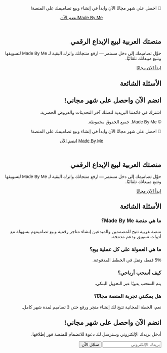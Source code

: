 <!DOCTYPE html>
<html lang="ar" dir="rtl">
<head>
  <meta charset="UTF-8" />
  <meta name="viewport" content="width=device-width, initial-scale=1.0" />
  <title>Made By Me | منصة للمبدعين العرب</title>
  <meta name="description" content="أنشئ متجرك الرقمي وابدأ بيع تصاميمك مع شهر مجاني – لا تفوّت الفرصة!" />
  <!-- TailwindCSS CDN + aspect ratio plugin -->
  <script src="https://cdn.tailwindcss.com?plugins=aspect-ratio"></script>
  <!-- Google Font Tajawal -->
  <link href="https://fonts.googleapis.com/css2?family=Tajawal:wght@400;700&display=swap" rel="stylesheet">
  <!-- MailerLite form fonts -->
  <style type="text/css">@import url("https://assets.mlcdn.com/fonts.css?version=1752130");</style>
  <!-- MailerLite form styles (copied) -->
  <style type="text/css">
  /* اختصار: كامل CSS الخاص بالـ MailerLite مضمّن هنا */
  .ml-form-embedSubmitLoad{display:inline-block;width:20px;height:20px}.ml-form-embedSubmitLoad:after{content:" ";display:block;width:11px;height:11px;margin:1px;border-radius:50%;border:4px solid #fff;border-color:#fff #fff #fff transparent;animation:ml-form-embedSubmitLoad 1.2s linear infinite}@keyframes ml-form-embedSubmitLoad{0%{transform:rotate(0deg)}100%{transform:rotate(360deg)}}
  /* باقي التنسيقات أبقيتها كما هي للوضوح */
  </style>
  <style>body{font-family:'Tajawal',sans-serif;}</style>
</head>
<body class="bg-gray-50 text-gray-800">
  <!-- COUNTDOWN BAR -->
  <div id="countdownBar" class="bg-orange-600 text-white text-center py-1 text-sm"></div>
  <!-- FOMO BANNER -->
  <div class="bg-orange-500 text-white text-center py-3"><p class="m-0 text-base sm:text-lg font-semibold">🎉 احصل على شهر مجانًا الآن وابدأ في إنشاء وبيع تصاميمك على المنصة!</p></div>
  <!-- Navbar -->
  <header class="bg-white shadow-sm sticky top-0 z-40"><div class="container mx-auto px-4 py-4 flex justify-between items-center"><a href="#" class="text-2xl font-bold text-indigo-600">Made By Me</a><a href="#subscribe" class="bg-indigo-600 text-white px-4 py-2 rounded-lg shadow hover:bg-indigo-500 transition whitespace-nowrap">انضم الآن</a></div></header>
  <!-- Hero Section -->
  <section class="bg-indigo-600 text-white"><div class="container mx-auto px-6 sm:px-4 py-16 sm:py-24 text-center"><h1 class="text-3xl sm:text-4xl md:text-5xl font-bold mb-4 leading-tight">منصتك العربية لبيع الإبداع الرقمي</h1><p class="text-base sm:text-lg md:text-xl max-w-2xl mx-auto">حوِّل تصاميمك إلى دخل مستمر — ارفع منتجاتك واترك البقية لـ <span class="font-semibold">Made By Me</span> لتسويقها وتتبع مبيعاتك تلقائيًا.</p><a href="#subscribe" class="mt-8 inline-block bg-white text-indigo-600 px-6 py-3 rounded-lg font-semibold shadow hover:bg-gray-100 transition">ابدأ الآن مجانًا</a></div></section>
  <!-- FAQ Section (unchanged) -->
  <section class="bg-white py-16 px-4 sm:px-6 lg:px-8"><div class="max-w-4xl mx-auto text-center"><h2 class="text-2xl sm:text-3xl font-bold mb-8 text-indigo-600">الأسئلة الشائعة</h2><!-- FAQ content --></div></section>
  <!-- Subscribe Section replaced with MailerLite embed -->
  <section id="subscribe" class="bg-indigo-50 py-16 px-4 sm:px-6 lg:px-8">
    <div class="max-w-xl mx-auto text-center">
      <h2 class="text-xl sm:text-2xl font-bold text-indigo-600 mb-4">انضم الآن واحصل على شهر مجاني!</h2>
      <p class="text-gray-700 mb-6">اشترك في قائمتنا البريدية لتصلك آخر التحديثات والعروض الحصرية.</p>
      <!-- MailerLite Embed Form -->
      <div id="mlb2-28429579" class="ml-form-embedContainer ml-subscribe-form ml-subscribe-form-28429579"></div>
    </div>
  </section>
  <!-- Footer -->
  <footer class="bg-indigo-600 text-white py-6"><div class="container mx-auto px-4 text-center text-sm sm:text-base"><p>&copy; <span id="year"></span> Made By Me. جميع الحقوق محفوظة.</p></div></footer>
  <!-- Scripts -->
  <script>
    const deadline=new Date(Date.now()+15*24*60*60*1000);function updateCountdown(){const n=new Date(),d=deadline-n,b=document.getElementById("countdownBar");if(d<=0){b.textContent="انتهى العرض!";return}const y=Math.floor(d/86400000),h=Math.floor(d/3600000%24),m=Math.floor(d/60000%60),s=Math.floor(d/1000%60);b.textContent=`${y} يوم : ${h} ساعة : ${m} دقيقة : ${s} ثانية`;}updateCountdown();setInterval(updateCountdown,1000);
    document.getElementById('year').textContent=new Date().getFullYear();
  </script>
  <!-- MailerLite form JS -->
  <script src="https://groot.mailerlite.com/js/w/webforms.min.js?v176e10baa5e7ed80d35ae235be3d5024" type="text/javascript"></script>
  <script>function ml_webform_success_28429579(){var $=ml_jQuery||jQuery;$('.ml-subscribe-form-28429579 .row-success').show();$('.ml-subscribe-form-28429579 .row-form').hide();}</script>
  <script>fetch("https://assets.mailerlite.com/jsonp/1660733/forms/160010994875106654/takel")</script>
</body></html>

<html lang="ar" dir="rtl">
<head>
  <meta charset="UTF-8" />
  <meta name="viewport" content="width=device-width, initial-scale=1.0" />
  <title>Made By Me | منصة للمبدعين العرب</title>
  <meta name="description" content="أنشئ متجرك الرقمي وابدأ بيع تصاميمك مع شهر مجاني – لا تفوّت الفرصة!" />
  <!-- TailwindCSS CDN + aspect ratio plugin -->
  <script src="https://cdn.tailwindcss.com?plugins=aspect-ratio"></script>
  <!-- Google Font Tajawal -->
  <link href="https://fonts.googleapis.com/css2?family=Tajawal:wght@400;700&display=swap" rel="stylesheet">
  <style>body{font-family:'Tajawal',sans-serif;}</style>
</head>
<body class="bg-gray-50 text-gray-800">
  <!-- COUNTDOWN BAR (فوق كل شيء) -->
  <div id="countdownBar" class="bg-orange-600 text-white text-center py-1 text-sm"></div>

  <!-- FOMO BANNER -->
  <div class="bg-orange-500 text-white text-center py-3">
    <p class="m-0 text-base sm:text-lg font-semibold">🎉 احصل على شهر مجانًا الآن وابدأ في إنشاء وبيع تصاميمك على المنصة!</p>
  </div>

  <!-- Navbar -->
  <header class="bg-white shadow-sm sticky top-0 z-40">
    <div class="container mx-auto px-4 py-4 flex justify-between items-center">
      <a href="#" class="text-2xl font-bold text-indigo-600">Made By Me</a>
      <a href="#subscribe" class="bg-indigo-600 text-white px-4 py-2 rounded-lg shadow hover:bg-indigo-500 transition whitespace-nowrap">انضم الآن</a>
    </div>
  </header>

  <!-- Hero Section -->
  <section class="bg-indigo-600 text-white">
    <div class="container mx-auto px-6 sm:px-4 py-16 sm:py-24 text-center">
      <h1 class="text-3xl sm:text-4xl md:text-5xl font-bold mb-4 leading-tight">منصتك العربية لبيع الإبداع الرقمي</h1>
      <p class="text-base sm:text-lg md:text-xl max-w-2xl mx-auto">حوِّل تصاميمك إلى دخل مستمر — ارفع منتجاتك واترك البقية لـ <span class="font-semibold">Made By Me</span> لتسويقها وتتبع مبيعاتك تلقائيًا.</p>
      <a href="#subscribe" class="mt-8 inline-block bg-white text-indigo-600 px-6 py-3 rounded-lg font-semibold shadow hover:bg-gray-100 transition">ابدأ الآن مجانًا</a>
    </div>
  </section>

  <!-- FAQ Section -->
  <section class="bg-white py-16 px-4 sm:px-6 lg:px-8">
    <div class="max-w-4xl mx-auto text-center">
      <h2 class="text-2xl sm:text-3xl font-bold mb-8 text-indigo-600">الأسئلة الشائعة</h2>
      <div class="text-right space-y-6">
        <div>
          <h3 class="text-lg font-semibold text-gray-800">ما هي منصة Made By Me؟</h3>
          <p class="text-gray-600">منصة عربية تتيح للمصممين والمبدعين إنشاء متاجر رقمية وبيع تصاميمهم بسهولة مع أدوات تسويق ودعم مدمجة.</p>
        </div>
        <div>
          <h3 class="text-lg font-semibold text-gray-800">ما هي العمولة على كل عملية بيع؟</h3>
          <p class="text-gray-600">5% فقط، وتقل في الخطط المدفوعة.</p>
        </div>
        <div>
          <h3 class="text-lg font-semibold text-gray-800">كيف أسحب أرباحي؟</h3>
          <p class="text-gray-600">يتم السحب يدويًا عبر التحويل البنكي.</p>
        </div>
        <div>
          <h3 class="text-lg font-semibold text-gray-800">هل يمكنني تجربة المنصة مجانًا؟</h3>
          <p class="text-gray-600">نعم، الخطة المجانية تتيح لك إنشاء متجر ورفع حتى 3 تصاميم لمدة شهر كامل.</p>
        </div>
      </div>
    </div>
  </section>

  <!-- Subscribe Section -->
  <section id="subscribe" class="bg-indigo-50 py-16 px-4 sm:px-6 lg:px-8">
    <div class="max-w-xl mx-auto text-center">
      <h2 class="text-xl sm:text-2xl font-bold text-indigo-600 mb-4">انضم الآن واحصل على شهر مجاني!</h2>
      <p class="text-gray-700 mb-6">أدخل بريدك الإلكتروني وسنرسل لك دعوة للانضمام للمنصة فور إطلاقها.</p>
      <form class="flex flex-col sm:flex-row gap-4 justify-center">
        <input type="email" required placeholder="بريدك الإلكتروني" class="w-full sm:w-auto px-4 py-3 rounded-lg border border-gray-300 focus:outline-none focus:ring-2 focus:ring-indigo-500">
        <button type="submit" class="bg-indigo-600 text-white px-6 py-3 rounded-lg font-semibold shadow hover:bg-indigo-500 transition">سجّل الآن</button>
      </form>
    </div>
  </section>

  <!-- Scripts -->
  <script>
    // إعداد العد التنازلي لمدة 15 يومًا
    const deadline = new Date(Date.now() + 15 * 24 * 60 * 60 * 1000);
    function updateCountdown() {
      const now = new Date();
      const diff = deadline - now;
      const bar = document.getElementById('countdownBar');
      if (diff <= 0) {
        bar.textContent = 'انتهى العرض!';
        return;
      }
      const days = Math.floor(diff / (1000 * 60 * 60 * 24));
      const hours = Math.floor((diff / (1000 * 60 * 60)) % 24);
      const minutes = Math.floor((diff / (1000 * 60)) % 60);
      const seconds = Math.floor((diff / 1000) % 60);
      bar.textContent = `${days} يوم : ${hours} ساعة : ${minutes} دقيقة : ${seconds} ثانية`;
    }
    updateCountdown();
    setInterval(updateCountdown, 1000);
  </script>
</body>
</html>
